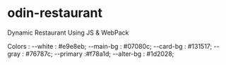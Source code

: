 # odin-restaurant

Dynamic Restaurant Using JS &amp; WebPack

Colors :
--white : #e9e8eb;
--main-bg : #07080c;
--card-bg : #131517;
--gray : #76787c;
--primary :#f78a1d;
--alter-bg : #1d2028;
